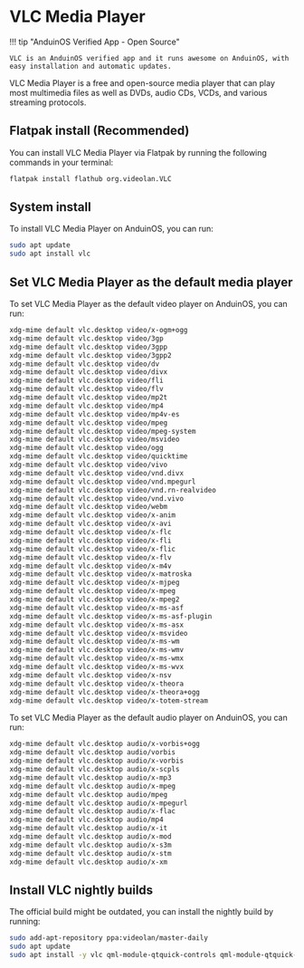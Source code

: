 # VLC Media Player

!!! tip "AnduinOS Verified App - Open Source"

    VLC is an AnduinOS verified app and it runs awesome on AnduinOS, with easy installation and automatic updates.

VLC Media Player is a free and open-source media player that can play most multimedia files as well as DVDs, audio CDs, VCDs, and various streaming protocols.

## Flatpak install (Recommended)

You can install VLC Media Player via Flatpak by running the following commands in your terminal:

```bash
flatpak install flathub org.videolan.VLC
```

## System install

To install VLC Media Player on AnduinOS, you can run:

```bash
sudo apt update
sudo apt install vlc
```

## Set VLC Media Player as the default media player

To set VLC Media Player as the default video player on AnduinOS, you can run:

```bash title="Set VLC Media Player as the default video player"
xdg-mime default vlc.desktop video/x-ogm+ogg
xdg-mime default vlc.desktop video/3gp
xdg-mime default vlc.desktop video/3gpp
xdg-mime default vlc.desktop video/3gpp2
xdg-mime default vlc.desktop video/dv
xdg-mime default vlc.desktop video/divx
xdg-mime default vlc.desktop video/fli
xdg-mime default vlc.desktop video/flv
xdg-mime default vlc.desktop video/mp2t
xdg-mime default vlc.desktop video/mp4
xdg-mime default vlc.desktop video/mp4v-es
xdg-mime default vlc.desktop video/mpeg
xdg-mime default vlc.desktop video/mpeg-system
xdg-mime default vlc.desktop video/msvideo
xdg-mime default vlc.desktop video/ogg
xdg-mime default vlc.desktop video/quicktime
xdg-mime default vlc.desktop video/vivo
xdg-mime default vlc.desktop video/vnd.divx
xdg-mime default vlc.desktop video/vnd.mpegurl
xdg-mime default vlc.desktop video/vnd.rn-realvideo
xdg-mime default vlc.desktop video/vnd.vivo
xdg-mime default vlc.desktop video/webm
xdg-mime default vlc.desktop video/x-anim
xdg-mime default vlc.desktop video/x-avi
xdg-mime default vlc.desktop video/x-flc
xdg-mime default vlc.desktop video/x-fli
xdg-mime default vlc.desktop video/x-flic
xdg-mime default vlc.desktop video/x-flv
xdg-mime default vlc.desktop video/x-m4v
xdg-mime default vlc.desktop video/x-matroska
xdg-mime default vlc.desktop video/x-mjpeg
xdg-mime default vlc.desktop video/x-mpeg
xdg-mime default vlc.desktop video/x-mpeg2
xdg-mime default vlc.desktop video/x-ms-asf
xdg-mime default vlc.desktop video/x-ms-asf-plugin
xdg-mime default vlc.desktop video/x-ms-asx
xdg-mime default vlc.desktop video/x-msvideo
xdg-mime default vlc.desktop video/x-ms-wm
xdg-mime default vlc.desktop video/x-ms-wmv
xdg-mime default vlc.desktop video/x-ms-wmx
xdg-mime default vlc.desktop video/x-ms-wvx
xdg-mime default vlc.desktop video/x-nsv
xdg-mime default vlc.desktop video/x-theora
xdg-mime default vlc.desktop video/x-theora+ogg
xdg-mime default vlc.desktop video/x-totem-stream
```

To set VLC Media Player as the default audio player on AnduinOS, you can run:

```bash title="Set VLC Media Player as the default audio player"
xdg-mime default vlc.desktop audio/x-vorbis+ogg
xdg-mime default vlc.desktop audio/vorbis
xdg-mime default vlc.desktop audio/x-vorbis
xdg-mime default vlc.desktop audio/x-scpls
xdg-mime default vlc.desktop audio/x-mp3
xdg-mime default vlc.desktop audio/x-mpeg
xdg-mime default vlc.desktop audio/mpeg
xdg-mime default vlc.desktop audio/x-mpegurl
xdg-mime default vlc.desktop audio/x-flac
xdg-mime default vlc.desktop audio/mp4
xdg-mime default vlc.desktop audio/x-it
xdg-mime default vlc.desktop audio/x-mod
xdg-mime default vlc.desktop audio/x-s3m
xdg-mime default vlc.desktop audio/x-stm
xdg-mime default vlc.desktop audio/x-xm
```

## Install VLC nightly builds

The official build might be outdated, you can install the nightly build by running:

```bash
sudo add-apt-repository ppa:videolan/master-daily
sudo apt update
sudo apt install -y vlc qml-module-qtquick-controls qml-module-qtquick-controls2 qml-module-qtgraphicaleffects qml6-module-qtquick-effects
```
